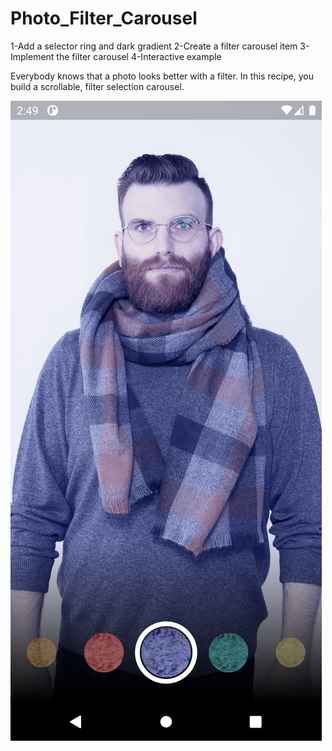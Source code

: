 # Photo_Filter_Carousel

1-Add a selector ring and dark gradient
2-Create a filter carousel item
3-Implement the filter carousel
4-Interactive example

Everybody knows that a photo looks better with a filter. In this recipe, you build a scrollable, filter selection carousel.

![Download Button](https://github.com/muhammadnumanlatif/Photo_Filter_Carousel/blob/master/Screenshot_1625651383.png)